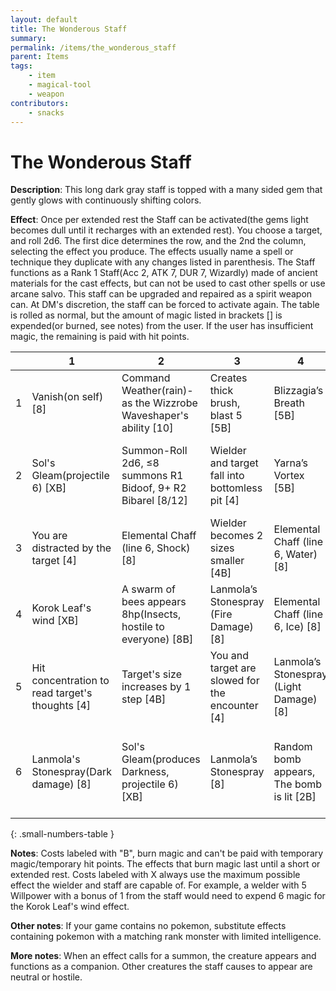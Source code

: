 ```yaml
---
layout: default
title: The Wonderous Staff
summary: 
permalink: /items/the_wonderous_staff
parent: Items
tags:
    - item
    - magical-tool
    - weapon
contributors:
    - snacks
---
```



# The Wonderous Staff

**Description**: This long dark gray staff is topped with a many sided gem that gently glows with continuously shifting colors.

**Effect**: Once per extended rest the Staff can be activated(the gems light becomes dull until it recharges with an extended rest). You choose a target, and roll 2d6. The first dice determines the row, and the 2nd the column, selecting the effect you produce. The effects usually name a spell or technique they duplicate with any changes listed in parenthesis. The Staff functions as a Rank 1 Staff(Acc 2, ATK 7, DUR 7, Wizardly) made of ancient materials for the cast effects, but can not be used to cast other spells or use arcane salvo. This staff can be upgraded and repaired as a spirit weapon can. At DM's discretion, the staff can be forced to activate again. The table is rolled as normal, but the amount of magic listed in brackets [] is expended(or burned, see notes) from the user. If the user has insufficient magic, the remaining is paid with hit points. 

|   |1  |2  |3  |4  |5  |6  |   
|---|---|---|---|---|---|---|
|1  |Vanish(on self) [8]|Command Weather(rain)- as the Wizzrobe Waveshaper's ability [10]|Creates thick brush, blast 5 [5B]|Blizzagia’s Breath [5B]|Target Changes color/element [4]|Summon Crow [6B]|
|2  |Sol's Gleam(projectile 6) [XB]|Summon-Roll 2d6, ≤8 summons R1 Bidoof, 9+ R2 Bibarel [8/12] |Wielder and target fall into bottomless pit [4]|Yarna’s Vortex [5B]|Some of your colors change(hair/skin/cloths at DM's discretion) [4]| You and the target change to the opposite sex [4]|
|3  |You are distracted by the target [4]|Elemental Chaff (line 6, Shock) [8]|Wielder becomes 2 sizes smaller [4B] |Elemental Chaff (line 6, Water) [8] | You and the target fall asleep until damaged or awoken [4]|A giant Cucco appears [12B]|
|4  |Korok Leaf's wind  [XB]|A swarm of bees appears 8hp(Insects, hostile to everyone) [8B]|Lanmola’s Stonespray (Fire Damage) [8] |Elemental Chaff (line 6, Ice) [8] |Moa’s Invisibility (on self) [12] |Jabu-Jabu’s Switchhook [12]|
|5  |Hit concentration to read target's thoughts [4]| Target's size increases by 1 step [4B]|You and target are slowed for the encounter [4] | Lanmola’s Stonespray (Light Damage) [8]| A random Gem appears [8B] | Blast 3, hit vitality to sicken [8]|
|6  |Lanmola's Stonespray(Dark damage) [8]| Sol's Gleam(produces Darkness, projectile 6) [XB]|Lanmola’s Stonespray [8]| Random bomb appears, The bomb is lit [2B] |You and the Target become oil-soaked [4]|You Become a Rank (Staff's Rank) pokemon [2B]|
{: .small-numbers-table }

**Notes**: Costs labeled with "B", burn magic and can't be paid with temporary magic/temporary hit points. The effects that burn magic last until a short or extended rest. Costs labeled with X always use the maximum possible effect the wielder and staff are capable of. For example, a welder with 5 Willpower with a bonus of 1 from the staff would need to expend 6 magic for the Korok Leaf's wind effect.

**Other notes**: If your game contains no pokemon, substitute effects containing pokemon with a matching rank monster with limited intelligence.

**More notes**: When an effect calls for a summon, the creature appears and functions as a companion. Other creatures the staff causes to appear are neutral or hostile.
